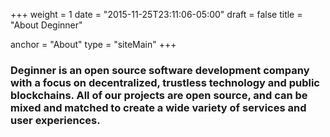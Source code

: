 +++
weight = 1
date = "2015-11-25T23:11:06-05:00"
draft = false
title = "About Deginner"

anchor = "About"
type = "siteMain"
+++

### Deginner is an open source software development company with a focus on decentralized, trustless technology and public blockchains. All of our projects are open source, and can be mixed and matched to create a wide variety of services and user experiences.
